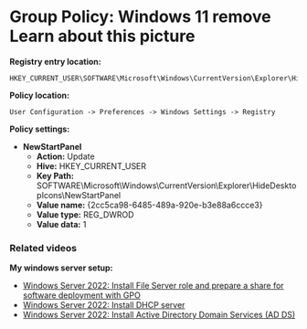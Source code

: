 # Group Policy: Windows 11 remove Learn about this picture

<b>Registry entry location:</b>

```batch
HKEY_CURRENT_USER\SOFTWARE\Microsoft\Windows\CurrentVersion\Explorer\HideDesktopIcons\NewStartPanel
```

<b>Policy location:</b>

```batch
User Configuration -> Preferences -> Windows Settings -> Registry
```

<b>Policy settings:</b>

* <b>NewStartPanel</b>
  * <b>Action:</b> Update
  * <b>Hive:</b> HKEY_CURRENT_USER
  * <b>Key Path:</b> SOFTWARE\Microsoft\Windows\CurrentVersion\Explorer\HideDesktopIcons\NewStartPanel
  * <b>Value name:</b> {2cc5ca98-6485-489a-920e-b3e88a6ccce3}
  * <b>Value type:</b> REG_DWROD
  * <b>Value data:</b> 1

### Related videos

<b>My windows server setup:</b>

* [Windows Server 2022: Install File Server role and prepare a share for software deployment with GPO](https://youtu.be/jEWSdC2qwyA)
* [Windows Server 2022: Install DHCP server](https://youtu.be/8n0MD9stQis)
* [Windows Server 2022: Install Active Directory Domain Services (AD DS)](https://youtu.be/1cYewbW3Tl0)
